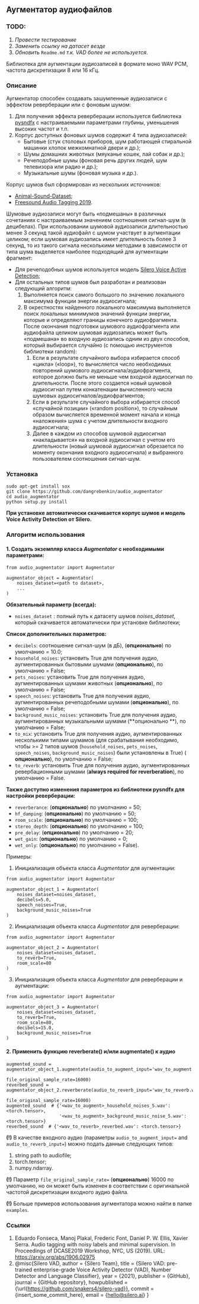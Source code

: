 ## Аугментатор аудиофайлов

### TODO:

1) _Провести тестирование_
2) _Заменить ссылку на датасет везде_
3) _Обновить_ `Readme.md` _т.к. VAD более не используется_.

Библиотека для аугментации аудиозаписей в формате моно WAV PCM, частота дискретизации 8 или 16 кГц.

### Описание

Аугментатор способен создавать зашумленные аудиозаписи с эффектом реверберации или с фоновым шумом:

1. Для получения эффекта реверберации используется
   библиотека [pysndfx](https://github.com/carlthome/python-audio-effects)
   c настраиваемыми параметрами глубины, уменьшения высоких частот и т.п.
2. Корпус доступных фоновых шумов содержит 4 типа аудиозаписей:
    - Бытовые (стук столовых приборов, шум работающей стиральной машинки хлопок межкомнатной двери и др.);
    - Шумы домашних животных (мяуканье кошек, лай собак и др.);
    - Речеподобные шумы (фоновая речь других людей, шум телевизора или радио и др.);
    - Музыкальные шумы (фоновая музыка и др.).

Корпус шумов был сформирован из нескольких источников:

- [Animal-Sound-Dataset](https://github.com/YashNita/Animal-Sound-Dataset);
- [Freesound Audio Tagging 2019](https://www.kaggle.com/competitions/freesound-audio-tagging-2019/data).

Шумовые аудиозаписи могут быть «подмешаны» в различных сочетаниях с настраиваемым значением соотношения сигнал-шум
(в децибелах). При использовании шумовой аудиозаписи длительностью менее 3 секунд такой аудиофайл с шумом участвует
в аугментации целиком; если шумовая аудиозапись имеет длительность более 3 секунд, то из такого сигнала несколькими
методами
в зависимости от типа шума выделяется наиболее подходящий для аугментации фрагмент:

- Для речеподобных шумов используется модель [Silero Voice Active Detection](https://github.com/snakers4/silero-vad);
- Для остальных типов шумов был разработан и реализован следующий алгоритм:
    1. Выполняется поиск самого большого по значению локального максимума функции энергии аудиосигнала;
    2. В окрестностях найденного локального максимума выполняется поиск локальных минимумов значений функции энергии,
       которые и определяют границы конечного аудиофрагмента.
       После окончания подготовки шумового аудиофрагмента или аудиофайла целиком шумовая аудиозапись может быть
       «подмешана»
       во входную аудиозапись одним из двух способов, который выбирается случайно (с помощью инструментов библиотеки
       random):
        1. Если в результате случайного выбора избирается способ «цикла» («loop»), то вычисляется число необходимых
           повторений шумового аудиосигнала/аудиофрагмента, которое должно быть не меньше чем входной аудиосигнал по
           длительности.
           После этого создается новый шумовой аудиосигнал путем конкатенации вычисленного числа шумовых
           аудиосигналов/аудиофрагментов;
        2. Если в результате случайного выбора избирается способ «случайной позиции» («random position»), то случайным
           образом вычисляется временной момент начала и конца «наложения» шума с учетом длительности входного
           аудиосигнала;
        3. Далее в каждом из способов шумовой аудиосигнал «накладывается» на входной аудиосигнал с учетом его
           длительности
           (новый шумовой аудиосигнал обрезается по моменту окончания входного аудиосигнала) и выбранного пользователем
           соотношения сигнал-шум.

### Установка

```
sudo apt-get install sox
git clone https://github.com/dangrebenkin/audio_augmentator
cd audio_augmentator
python setup.py install
```

**При установке автоматически скачивается корпус шумов и модель Voice Activity Detection от Silero.**

### Алгоритм использования

#### **1. Создать экземпляр класса _Augmentator_ с необходимыми параметрами:**

```
from audio_augmentator import Augmentator

augmentator_object = Augmentator(
    noises_dataset=<path to dataset>,
    ...
)
```

**Обязательный параметр (всегда):**

* `noises_dataset` : полный путь к датасету шумов _noises_dataset_, который скачивается автоматически при установке
  библиотеки;

**Список дополнительных параметров:**

* `decibels`: соотношение сигнал-шум (в дБ), (**опционально**) по умолчанию = 10.0;
* `household_noises`: установить True для получения аудио, аугментированных бытовыми шумами (**опционально**), по
  умолчанию = False;
* `pets_noises`: установить True для получения аудио, аугментированных шумами животных (**опционально**), по умолчанию =
  False;
* `speech_noises`: установить True для получения аудио, аугментированных речеподобными шумами (**опционально**), по
  умолчанию = False;
* `background_music_noises`: установить True для получения аудио, аугментированных музыкальными шумами (**опционально
  **), по умолчанию = False;
* `to_mix`: установить True для получения аудио, аугментированных несколькими типами шумамов (для срабатывания
  необходимо, чтобы >= 2
  типов шумов (`household_noises`, `pets_noises`, `speech_noises`, `background_music_noises`) были установлены в True) (
  **опционально**), по умолчанию = False;
* `to_reverb`: установить True для получения аудио, аугментированных ревербационными шумами (**always required for
  reverberation**), по умолчанию = False.

**Также доступно изменения параметров из библиотеки pysndfx для настройки реверберации:**

* `reverberance`: (**опционально**) по умолчанию = 50;
* `hf_damping`: (**опционально**) по умолчанию = 50;
* `room_scale`: (**опционально**) по умолчанию = 100;
* `stereo_depth`: (**опционально**) по умолчанию = 100;
* `pre_delay`: (**опционально**) по умолчанию = 20;
* `wet_gain`: (**опционально**) по умолчанию = 0;
* `wet_only`: (**опционально**) по умолчанию = False).

Примеры:

1. Инициализация объекта класса _Augmentator_ для аугментации:

```
from audio_augmentator import Augmentator

augmentator_object_1 = Augmentator(
    noises_dataset=noises_dataset,
    decibels=5.0,
    speech_noises=True,
    background_music_noises=True
)
```

2. Инициализация объекта класса _Augmentator_ для реверберации:

```
from audio_augmentator import Augmentator

augmentator_object_2 = Augmentator(
    noises_dataset=noises_dataset,
    to_reverb=True,
    room_scale=80
)
```

3. Инициализация объекта класса _Augmentator_ для реверберации и аугментации:

```
from audio_augmentator import Augmentator

augmentator_object_3 = Augmentator(
    noises_dataset=noises_dataset,
    to_reverb=True,
    room_scale=80,
    decibels=15.0,
    background_music_noises=True
)
```

#### **2. Применить функцию reverberate() и/или augmentate() к аудио**

```
augmented_sound = augmentator_object_1.augmentate(audio_to_augment_input='wav_to_augment.wav', 
                                                  file_original_sample_rate=16000)
reverbed_sound = augmentator_object_2.reverberate(audio_to_reverb_input='wav_to_reverb.wav', 
                                                  file_original_sample_rate=16000)
augmented_sound  # {'<wav_to_augment>_household_noises_5.wav': <torch.tensor>, 
                    '<wav_to_augment>_background_music_noise_5.wav': <torch.tensor>}
reverbed_sound  # {'<wav_to_reverb>_reverbed.wav': <torch.tensor>}
```

**(!)** В качестве входного аудио (параметры `audio_to_augment_input=` and `audio_to_reverb_input=`) можно подать данные
следующих типов:

1) string path to audiofile;
2) torch.tensor;
3) numpy.ndarray.

**(!)** Параметр `file_original_sample_rate=` (**опционально**) 16000 по умолчанию, но он может быть изменен в
соответствии с
оригинальной частотой дискретизации входного аудио файла.

**(!)** Больше примеров использования аугментатора можно найти в папке `examples`.

### Ссылки

1. Eduardo Fonseca, Manoj Plakal, Frederic Font, Daniel P. W. Ellis, Xavier Serra. Audio tagging with noisy labels and
   minimal supervision. In Proceedings of DCASE2019 Workshop, NYC, US (2019). URL: https://arxiv.org/abs/1906.02975
2. @misc{Silero VAD,
   author = {Silero Team},
   title = {Silero VAD: pre-trained enterprise-grade Voice Activity Detector (VAD), Number Detector and Language
   Classifier},
   year = {2021},
   publisher = {GitHub},
   journal = {GitHub repository},
   howpublished = {\url{https://github.com/snakers4/silero-vad}},
   commit = {insert_some_commit_here},
   email = {hello@silero.ai}
   }

